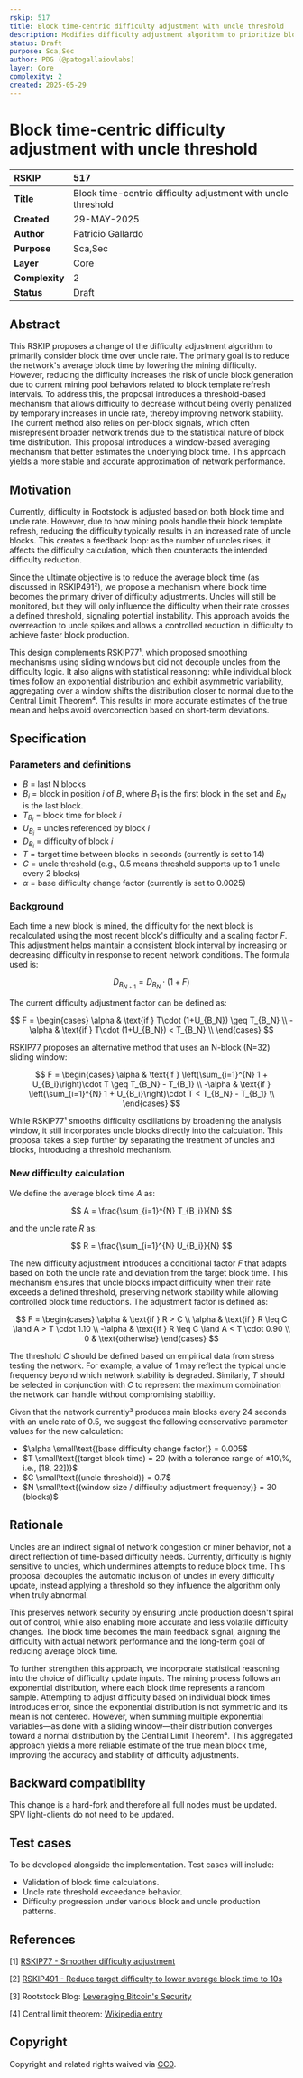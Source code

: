 ```yaml
---
rskip: 517
title: Block time-centric difficulty adjustment with uncle threshold
description: Modifies difficulty adjustment algorithm to prioritize block time over uncle rate, enhancing stability and security.
status: Draft
purpose: Sca,Sec
author: PDG (@patogallaiovlabs)
layer: Core
complexity: 2
created: 2025-05-29
---
```


# Block time-centric difficulty adjustment with uncle threshold

| RSKIP          | 517                                                           |
| :------------ |:-------------|
| **Title**      | Block time-centric difficulty adjustment with uncle threshold |
| **Created**    | 29-MAY-2025                                                   |
| **Author**     | Patricio Gallardo                                             |
| **Purpose**    | Sca,Sec                                                           |
| **Layer**      | Core                                                          |
| **Complexity** | 2                                                             |
| **Status**     | Draft                                                         |

## Abstract

This RSKIP proposes a change of the difficulty adjustment algorithm to primarily consider block time over uncle rate. The primary goal is to reduce the network's average block time by lowering the mining difficulty. However, reducing the difficulty increases the risk of uncle block generation due to current mining pool behaviors related to block template refresh intervals. To address this, the proposal introduces a threshold-based mechanism that allows difficulty to decrease without being overly penalized by temporary increases in uncle rate, thereby improving network stability. The current method also relies on per-block signals, which often misrepresent broader network trends due to the statistical nature of block time distribution. This proposal introduces a window-based averaging mechanism that better estimates the underlying block time. This approach yields a more stable and accurate approximation of network performance.

## Motivation

Currently, difficulty in Rootstock is adjusted based on both block time and uncle rate. However, due to how mining pools handle their block template refresh, reducing the difficulty typically results in an increased rate of uncle blocks. This creates a feedback loop: as the number of uncles rises, it affects the difficulty calculation, which then counteracts the intended difficulty reduction.

Since the ultimate objective is to reduce the average block time (as discussed in RSKIP491²), we propose a mechanism where block time becomes the primary driver of difficulty adjustments. Uncles will still be monitored, but they will only influence the difficulty when their rate crosses a defined threshold, signaling potential instability. This approach avoids the overreaction to uncle spikes and allows a controlled reduction in difficulty to achieve faster block production.

This design complements RSKIP77¹, which proposed smoothing mechanisms using sliding windows but did not decouple uncles from the difficulty logic. It also aligns with statistical reasoning: while individual block times follow an exponential distribution and exhibit asymmetric variability, aggregating over a window shifts the distribution closer to normal due to the Central Limit Theorem⁴. This results in more accurate estimates of the true mean and helps avoid overcorrection based on short-term deviations.

## Specification

### Parameters and definitions

* $B$ = last N blocks
* $B_i$ = block in position $i$ of $B$, where $B_1$ is the first block in the set and $B_N$ is the last block.
* $T_{B_i}$ = block time for block $i$
* $U_{B_i}$ = uncles referenced by block $i$
* $D_{B_i}$ = difficulty of block $i$
* $T$ = target time between blocks in seconds (currently is set to 14)
* $C$ = uncle threshold (e.g., 0.5 means threshold supports up to 1 uncle every 2 blocks)
* $\alpha$ = base difficulty change factor (currently is set to 0.0025)

### Background

Each time a new block is mined, the difficulty for the next block is recalculated using the most recent block's difficulty and a scaling factor $F$. This adjustment helps maintain a consistent block interval by increasing or decreasing difficulty in response to recent network conditions. The formula used is:

$$
D_{B_{N+1}} = D_{B_{N}} \cdot (1 + F)
$$

The current difficulty adjustment factor can be defined as:

$$
F = \begin{cases}
\alpha & \text{if }  T\cdot (1+U_{B_N}) \geq T_{B_N} \\
-\alpha & \text{if } T\cdot (1+U_{B_N}) < T_{B_N} \\
\end{cases}
$$

RSKIP77 proposes an alternative method that uses an N-block (N=32) sliding window:

$$
F = \begin{cases}
\alpha & \text{if } \left(\sum_{i=1}^{N} 1 + U_{B_i}\right)\cdot T \geq T_{B_N} - T_{B_1} \\
-\alpha & \text{if } \left(\sum_{i=1}^{N} 1 + U_{B_i}\right)\cdot T < T_{B_N} - T_{B_1} \\
\end{cases}
$$

While RSKIP77¹ smooths difficulty oscillations by broadening the analysis window, it still incorporates uncle blocks directly into the calculation. This proposal takes a step further by separating the treatment of uncles and blocks, introducing a threshold mechanism.

### New difficulty calculation

We define the average block time $A$ as:

$$
A = \frac{\sum_{i=1}^{N} T_{B_i}}{N}
$$

and the uncle rate $R$ as:

$$
R = \frac{\sum_{i=1}^{N} U_{B_i}}{N}
$$

The new difficulty adjustment introduces a conditional factor $F$ that adapts based on both the uncle rate and deviation from the target block time. This mechanism ensures that uncle blocks impact difficulty when their rate exceeds a defined threshold, preserving network stability while allowing controlled block time reductions. The adjustment factor is defined as:

$$
F = \begin{cases}
\alpha & \text{if } R > C \\
\alpha & \text{if } R \leq C \land A > T \cdot 1.10 \\
-\alpha & \text{if } R  \leq C  \land A < T \cdot 0.90 \\
0 & \text{otherwise}
\end{cases}
$$

The threshold $C$ should be defined based on empirical data from stress testing the network. For example, a value of 1 may reflect the typical uncle frequency beyond which network stability is degraded. Similarly, $T$ should be selected in conjunction with $C$ to represent the maximum combination the network can handle without compromising stability.

Given that the network currently³ produces main blocks every 24 seconds with an uncle rate of 0.5, we suggest the following conservative parameter values for the new calculation:

* $\alpha \small\text{(base difficulty change factor)} = 0.005$
* $T \small\text{(target block time) = 20 (with a tolerance range of ±10\%, i.e., [18, 22])}$
* $C \small\text{(uncle threshold)} = 0.7$
* $N \small\text{(window size / difficulty adjustment frequency)} = 30 (blocks)$ 

## Rationale

Uncles are an indirect signal of network congestion or miner behavior, not a direct reflection of time-based difficulty needs. Currently, difficulty is highly sensitive to uncles, which undermines attempts to reduce block time. This proposal decouples the automatic inclusion of uncles in every difficulty update, instead applying a threshold so they influence the algorithm only when truly abnormal.

This preserves network security by ensuring uncle production doesn't spiral out of control, while also enabling more accurate and less volatile difficulty changes.  The block time becomes the main feedback signal, aligning the difficulty with actual network performance and the long-term goal of reducing average block time.

To further strengthen this approach, we incorporate statistical reasoning into the choice of difficulty update inputs. The mining process follows an exponential distribution, where each block time represents a random sample. Attempting to adjust difficulty based on individual block times introduces error, since the exponential distribution is not symmetric and its mean is not centered. However, when summing multiple exponential variables—as done with a sliding window—their distribution converges toward a normal distribution by the Central Limit Theorem⁴. This aggregated approach yields a more reliable estimate of the true mean block time, improving the accuracy and stability of difficulty adjustments.

## Backward compatibility

This change is a hard-fork and therefore all full nodes must be updated. SPV light-clients do not need to be updated.

## Test cases

To be developed alongside the implementation. Test cases will include:

* Validation of block time calculations.
* Uncle rate threshold exceedance behavior.
* Difficulty progression under various block and uncle production patterns.

## References

\[1] [RSKIP77 - Smoother difficulty adjustment](https://ips.rootstock.io/IPs/RSKIP77.html)

\[2] [RSKIP491 - Reduce target difficulty to lower average block time to 10s](https://ips.rootstock.io/IPs/RSKIP491.html)

\[3] Rootstock Blog: [Leveraging Bitcoin's Security](https://rootstock.io/blog/leveraging-bitcoins-security-exploring-the-dynamics-of-merged-mining/)

\[4] Central limit theorem: [Wikipedia entry](https://en.wikipedia.org/wiki/Central_limit_theorem)

## Copyright

Copyright and related rights waived via [CC0](https://creativecommons.org/publicdomain/zero/1.0/).

